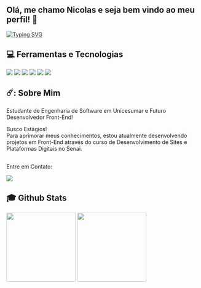 ## Olá, me chamo Nicolas e seja bem vindo ao meu perfil! 👋

<a href="https://git.io/typing-svg"><img src="https://readme-typing-svg.herokuapp.com?font=Fira+Code&weight=500&pause=1000&color=142DF7&random=false&width=435&lines=Ol%C3%A1+Terr%C3%A1queos%2C+me+chamo+Nic!" alt="Typing SVG" /></a>

## 💻 Ferramentas e Tecnologias
<div>
  <img src="https://img.shields.io/badge/HTML5-f56320?style=for-the-badge&logo=html5&logoColor=white" target="_blank"></a>
  <img src="https://img.shields.io/badge/CSS3-2079f5?style=for-the-badge&logo=css3&logoColor=white" target="_blank"></a>
  <img src="https://img.shields.io/badge/JavaScript-d0d02f?style=for-the-badge&logo=javascript&logoColor=black" target="_blank"></a>
  <img src="https://img.shields.io/badge/C-fae102?style=for-the-badge&logo=C&logoColor=black" target="_blank"></a>
  <img src="https://img.shields.io/badge/Github-1a1e21?style=for-the-badge&logo=github&logoColor=white" target="_blank"></a>
  <img src="https://img.shields.io/badge/Canva-5cceff?style=for-the-badge&logo=canva&logoColor=black" target="_blank"></a>
</div>

## 
## ☄️: Sobre Mim

<div>
  <p>Estudante de Engenharia de Software em Unicesumar e Futuro Desenvolvedor Front-End!</p>
</div>

Busco Estágios!<br> 
Para aprimorar meus conhecimentos, estou atualmente desenvolvendo projetos em Front-End através do curso de Desenvolvimento de Sites e Plataformas Digitais no Senai.<br>

 ## 
  Entre em Contato:
<div>
 <a href="https://www.linkedin.com/in/nicolas-ryan-70b6b522b/target="_blank"><img src="https://img.shields.io/badge/-LinkedIn-%230077B5?style=for-the-badge&logo=linkedin&logoColor=white" target="_blank"></a>
  
</div>

## 
 ## :mortar_board: Github Stats
<div>
  <a href="https://github.com/Nic0987"></a>
  <img height="180em" src="https://github-readme-stats.vercel.app/api?username=nic0211&show_icons=true&theme=dracula&include_all_commits=true&count_private=true"/>
  <img height="180em" src="https://github-readme-stats.vercel.app/api/top-langs/?username=nic0211&layout=compact&langs_count=7&theme=dracula"/>
</div>
